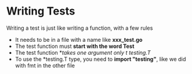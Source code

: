 # Writing Tests

Writing a test is just like writing a function, with a few rules

- It needs to be in a file with a name like **xxx_test.go**
- The test function must **start with the word Test**
- The test function **takes one argument only t *testing.T**
- To use the *testing.T type, you need to **import "testing"**, like we did with fmt in the other file
